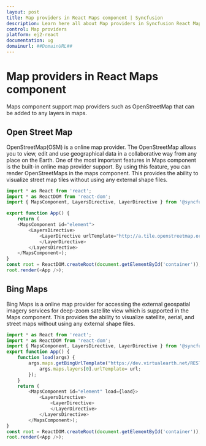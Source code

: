```yaml
---
layout: post
title: Map providers in React Maps component | Syncfusion
description: Learn here all about Map providers in Syncfusion React Maps component of Syncfusion Essential JS 2 and more.
control: Map providers 
platform: ej2-react
documentation: ug
domainurl: ##DomainURL##
---
```


# Map providers in React Maps component

Maps component support map providers such as OpenStreetMap that can be added to any layers in maps.

## Open Street Map

OpenStreetMap(OSM) is a online map provider. The OpenStreetMap allows you to view, edit and use geographical data in a collaborative way from any place on the Earth. One of the most important features in Maps component is the built-in online map provider support. By using this feature, you can render OpenStreetMaps in the maps component. This provides the ability to visualize street map tiles without using any external shape files.


``` ts
import * as React from 'react';
import * as ReactDOM from 'react-dom';
import { MapsComponent, LayersDirective, LayerDirective } from '@syncfusion/ej2-react-maps';

export function App() {
    return (
    <MapsComponent id="element">
        <LayersDirective>
            <LayerDirective urlTemplate="http://a.tile.openstreetmap.org/level/tileX/tileY.png">
            </LayerDirective>
        </LayersDirective>
    </MapsComponent>);
}
const root = ReactDOM.createRoot(document.getElementById('container'));
root.render(<App />);
```


## Bing Maps

Bing Maps is a online map provider for accessing the external geospatial imagery services for deep-zoom satellite view which is supported in the Maps component. This provides the ability to visualize satellite, aerial, and street maps without using any external shape files.


```ts
import * as React from 'react';
import * as ReactDOM from 'react-dom';
import { MapsComponent, LayersDirective, LayerDirective } from '@syncfusion/ej2-react-maps';
export function App() {
    function load(args) {
        args.maps.getBingUrlTemplate("https://dev.virtualearth.net/REST/V1/Imagery/Metadata/Aerial?output=json&uriScheme=https&key=?").then(function(url) {
            args.maps.layers[0].urlTemplate= url;
        });
    }
    return (
        <MapsComponent id="element" load={load}>
            <LayersDirective>
                <LayerDirective>
                </LayerDirective>
            </LayersDirective>
        </MapsComponent>);
}
const root = ReactDOM.createRoot(document.getElementById('container'));
root.render(<App />);
```
